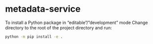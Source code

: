 # metadata-service

To install a Python package in “editable”/”development” mode Change directory to the root of the project directory and run:

```bash
python -m pip install -e .
```
